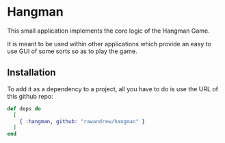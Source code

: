 # Hangman

This small application implements the core logic of the Hangman Game.

It is meant to be used within other applications which provide an easy to use GUI of some sorts so as to play the game.

## Installation

To add it as a dependency to a project, all you have to do is use the URL of this github repo:

```elixir
def deps do
  [
    { :hangman, github: "rawandrew/hangman" }
  ]
end
```
